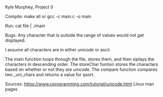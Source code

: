 Kyle Murphey, Project 0

Compile: make all or gcc -c main.c -o main

Run: cat file | ./main

Bugs: Any character that is outside the range of values would not get displayed.

I assume all characters are in either unicode or ascii.

The main function loops through the file, stores them, and then siplays the characters in descending order.
The storeChar funtion stores the characters based on whether or not they are unicode.
The compare function compares two _uni_chars and returns a value for qsort.

Sources:
	https://www.cprogramming.com/tutorial/unicode.html
	Linux man pages